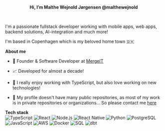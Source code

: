<p align="center"><strong>Hi, I’m Malthe Wejnold Jørgensen @malthewejnold</strong></p>

<br />

I'm a passionate fullstack developer working with mobile apps, web apps, backend solutions, AI-integration and much more!

I'm based in Copenhagen which is my beloved home town 🇩🇰

**About me**

- 💼 Founder & Software Developer at [MergeIT](https://mergeit.dk/)

- 📈 Developed for almost a decade!

- 🫶 I really enjoy working with TypeScript, but also love working on new technologies!

- 💬 My profile doesn't have many public repositories, as most of my work is in private repositories or organizations... So please contact me [here](mailto:mw@mergeit.dk)

**Tech stack**
<br/>
![TypeScript](https://img.shields.io/badge/-TypeScript-333?style=for-the-badge&logo=typescript)
![React](https://img.shields.io/badge/-React-333?style=for-the-badge&logo=react)
![Node.js](https://img.shields.io/badge/-Node.js-333?style=for-the-badge&logo=node.js)
![React Native](https://img.shields.io/badge/-React%20Native-333?style=for-the-badge&logo=react)
![Python](https://img.shields.io/badge/-Python-333?style=for-the-badge&logo=python)
![PostgreSQL](https://img.shields.io/badge/-PostgreSQL-333?style=for-the-badge&logo=postgresql)
![JavaScript](https://img.shields.io/badge/-JavaScript-333?style=for-the-badge&logo=javascript)
![AWS](https://img.shields.io/badge/-AWS-333?style=for-the-badge&logo=amazon-aws)
![Docker](https://img.shields.io/badge/-Docker-333?style=for-the-badge&logo=docker)
![SQL](https://img.shields.io/badge/-SQL-333?style=for-the-badge&logo=postgresql)
![dbt](https://img.shields.io/badge/-dbt-333?style=for-the-badge&logo=dbt)
